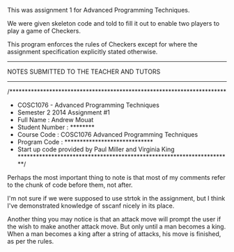This was assignment 1 for Advanced Programming Techniques.

We were given skeleton code and told to fill it out to enable two players to 
play a game of Checkers. 

This program enforces the rules of Checkers except for where the assignment 
specification explicitly stated otherwise.

***********************************************************************
NOTES SUBMITTED TO THE TEACHER AND TUTORS
***********************************************************************

/***********************************************************************
 * COSC1076 - Advanced Programming Techniques
 * Semester 2 2014 Assignment #1 
 * Full Name        : Andrew Mouat
 * Student Number   : ********
 * Course Code      : COSC1076 Advanced Programming Techniques
 * Program Code     : *****************************
 * Start up code provided by Paul Miller and Virginia King
 **********************************************************************/
 
Perhaps the most important thing to note is that most of my comments refer
to the chunk of code before them, not after.

I'm not sure if we were supposed to use strtok in the assignment, but I
think I've demonstrated knowledge of sscanf nicely in its place.

Another thing you may notice is that an attack move will prompt the user if
the wish to make another attack move.  But only until a man becomes a king.
When a man becomes a king after a string of attacks, his move is finished,
as per the rules.
